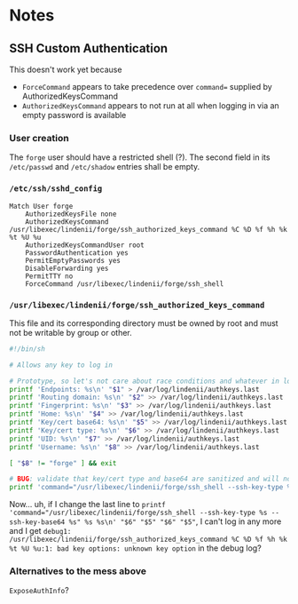 # Notes

## SSH Custom Authentication

This doesn't work yet because

* `ForceCommand` appears to take precedence over `command=` supplied by
  AuthorizedKeysCommand
* `AuthorizedKeysCommand` appears to not run at all when logging in via an
  empty password is available



### User creation

The `forge` user should have a restricted shell (?). The second field in its
`/etc/passwd` and `/etc/shadow` entries shall be empty.

### `/etc/ssh/sshd_config`

```
Match User forge
	AuthorizedKeysFile none
	AuthorizedKeysCommand /usr/libexec/lindenii/forge/ssh_authorized_keys_command %C %D %f %h %k %t %U %u
	AuthorizedKeysCommandUser root
	PasswordAuthentication yes
	PermitEmptyPasswords yes
	DisableForwarding yes
	PermitTTY no
	ForceCommand /usr/libexec/lindenii/forge/ssh_shell
```

### `/usr/libexec/lindenii/forge/ssh_authorized_keys_command`

This file and its corresponding directory must be owned by root and must not be
writable by group or other.

```sh
#!/bin/sh

# Allows any key to log in

# Prototype, so let's not care about race conditions and whatever in logging
printf 'Endpoints: %s\n' "$1" > /var/log/lindenii/authkeys.last
printf 'Routing domain: %s\n' "$2" >> /var/log/lindenii/authkeys.last
printf 'Fingerprint: %s\n' "$3" >> /var/log/lindenii/authkeys.last
printf 'Home: %s\n' "$4" >> /var/log/lindenii/authkeys.last
printf 'Key/cert base64: %s\n' "$5" >> /var/log/lindenii/authkeys.last
printf 'Key/cert type: %s\n' "$6" >> /var/log/lindenii/authkeys.last
printf 'UID: %s\n' "$7" >> /var/log/lindenii/authkeys.last
printf 'Username: %s\n' "$8" >> /var/log/lindenii/authkeys.last

[ "$8" != "forge" ] && exit

# BUG: validate that key/cert type and base64 are sanitized and will not lead to injections
printf 'command="/usr/libexec/lindenii/forge/ssh_shell --ssh-key-type %s --ssh-key-base64 %s" %s %s\n' "$6" "$5" "$6" "$5"
```

Now... uh, if I change the last line to `printf 'command="/usr/libexec/lindenii/forge/ssh_shell --ssh-key-type %s --ssh-key-base64 %s" %s %s\n' "$6" "$5" "$6" "$5"`, I can't log in any more and I get `debug1: /usr/libexec/lindenii/forge/ssh_authorized_keys_command %C %D %f %h %k %t %U %u:1: bad key options: unknown key option` in the debug log?

### Alternatives to the mess above

`ExposeAuthInfo`?

